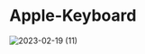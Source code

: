 # Apple-Keyboard
 
![2023-02-19 (11)](https://user-images.githubusercontent.com/111579457/219959223-2b5ed662-b4ed-4255-bfe5-257d9c5ae7ab.png)
